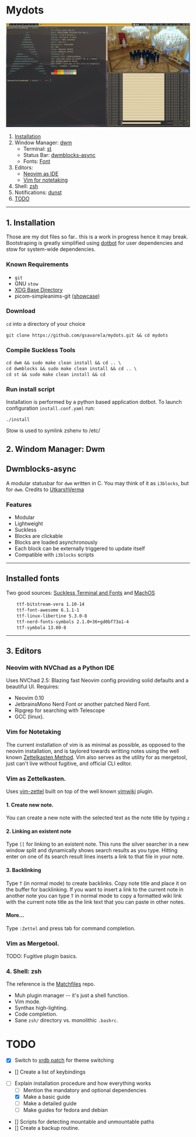 # Mydots

![mydots-screenshot](docs/img/mydots.png)

1. [Installation](#installation)
2. Window Manager: [dwm](#dwm)
    - Terminal: [st](https://st.suckless.org/)
    - Status Bar: [dwmblocks-async](#dwmblocks-async)
    - Fonts: [Font](#font)
3. Editors:
    - [Neovim as IDE](#neovim_as_ide)
    - [Vim for notetaking](#vim_for_notetaking)
4. Shell: [zsh](#zsh)
5. Notifications: [dunst](https://dunst-project.org/) 
6. [TODO](#TODO)
---




## 1. Installation<a name="installation"></a> 

Those are my dot files so far.. this is a work in progress hence it may break.
Bootstraping is greatly simplified using
[dotbot](https://github.com/anishathalye/dotbot) for user dependencies and stow
for system-wide dependencies.

### Known Requirements

 - `git` 
 - GNU `stow`
 - [XDG Base Directory](https://wiki.archlinux.org/title/XDG_Base_Directory)
 - picom-simpleanims-git ([showcase](https://www.youtube.com/watch?v=Gc_M3JkJK1U))



### Download

`cd` into a directory of your choice


```
git clone https://github.com/gsavarela/mydots.git && cd mydots
```

### Compile Suckless Tools
```
cd dwm && sudo make clean install && cd .. \
cd dwmblocks && sudo make clean install && cd .. \
cd st && sudo make clean install && cd
```


### Run install script

Installation is performed by a python based application dotbot. To launch
configuration `install.conf.yaml`  run:


```
./install
```
Stow is used to symlink zshenv to /etc/



## 2. Windom Manager: Dwm

## Dwmblocks-async<a name="dwmblocks-async"></a> 

A modular statusbar for `dwm` written in C. You may think of it as `i3blocks`, but for `dwm`.
Credits to [UtkarshVerma](https://github.com/UtkarshVerma/dwmblocks-async) 


### Features
- Modular
- Lightweight
- Suckless
- Blocks are clickable
- Blocks are loaded asynchronously
- Each block can be externally triggered to update itself
- Compatible with `i3blocks` scripts

---
## Installed fonts<a name="fonts"></a> 
Two good sources: [Suckless Terminal and Fonts](https://github.com/LukeSmithxyz/voidrice/issues/284) and [MachOS](https://github.com/Mach-OS/Machfiles) 

```
    ttf-bitstream-vera 1.10-14
    ttf-font-awesome 6.1.1-1
    ttf-linux-libertine 5.3.0-8
    ttf-nerd-fonts-symbols 2.1.0+36+gd0bf73a1-4
    ttf-symbola 13.00-8
```
---

## 3. Editors

### Neovim with NVChad as  a Python IDE <a name="neovim_as_ide"></a> 

Uses NVChad 2.5: Blazing fast Neovim config providing solid defaults and a beautiful UI. Requires: 

- Neovim 0.10
- JetbrainsMono Nerd Font or another patched Nerd Font.
- Ripgrep for searching with Telescope
- GCC (linux).

### Vim for Notetaking <a name="vim_for_notetaking"></a> 

The current installation of vim is as minimal as possible, as opposed to the neovim installation, and is taylored towards writting notes using the well known [Zettelkasten Method](https://zettelkasten.de/introduction/).
Vim also serves as the utility for as mergetool, just can't live without fugitive, and official CLI editor.

### Vim as Zettelkasten.

Uses [vim-zettel](https://github.com/michal-h21/vim-zettel) built on top of the
well known [vimwiki](https://github.com/vimwiki/vimwiki) plugin.

#### 1. Create new note.

You can create a new note with the selected text as the note title by typing
`z` 

#### 2. Linking an existent note

Type `[[` for linking to an existent note.  This runs the silver searcher in a
new window split and dynamically shows search results as you type. Hitting
enter on one of its search result lines inserts a link to that file in your
note.


#### 3. Backlinking

Type `T` (in normal mode) to create backlinks.  Copy note title and place it on
the buffer for backlinking. If you want to insert a link to the current note in
another note you can type `T` in normal mode to copy a formatted wiki link with
the current note title as the link text that you can paste in other notes.

#### More...

Type `:Zettel` and press tab for command completion.

### Vim as Mergetool.

  TODO: Fugitive plugin basics.

### 4. Shell: zsh<a name="zsh"></a> 

The reference is the [Matchfiles](https://github.com/Mach-OS/Machfiles) repo.

- Muh plugin manager -- it's just a shell function.
- Vim mode.
- Synthax high-lighting.
- Code completion.
- Sane `zsh/` directory vs. monolithic `.bashrc`.



# TODO

- [x] Switch to [xrdb patch](https://dwm.suckless.org/patches/xrdb/) for theme switching
- [] Create a list of keybindings
- [ ] Explain installation procedure and how everything works
	- [ ] Mention the mandatory and optional dependencies
	- [x] Make a basic guide
	- [ ] Make a detailed guide
	- [ ] Make guides for fedora and debian
- [] Scripts for detecting mountable and unmountable paths
- [] Create a backup routine.
